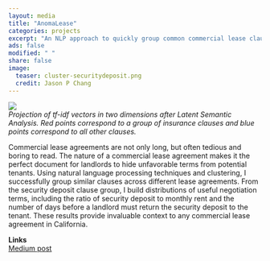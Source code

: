 ```yaml
---                                                                             
layout: media                                                                   
title: "AnomaLease"
categories: projects
excerpt: "An NLP approach to quickly group common commercial lease clauses for closer inspection"
ads: false                                                                       
modified: " "
share: false
image:
  teaser: cluster-securitydeposit.png
  credit: Jason P Chang
---                                                                             
```


<img src="{{ site.url }}/images/{{page.image.teaser}}" /> 

<div><em>Projection of tf-idf vectors in two dimensions after Latent Semantic Analysis. Red points correspond to a group of insurance clauses and blue points correspond to all other clauses.</em></div>
<p>
Commercial lease agreements are not only long, but often tedious and boring to read. The nature of a commercial lease agreement makes it the perfect document for landlords to hide unfavorable terms from potential tenants. Using natural language processing techniques and clustering, I successfully group similar clauses across different lease agreements. From the security deposit clause group, I build distributions of useful negotiation terms, including the ratio of security deposit to monthly rent and the number of days before a landlord must return the security deposit to the tenant. These results provide invaluable context to any commercial lease agreement in California.
</p>

<b>Links</b><br />
<a href="https://medium.com/@chang.jasonp.insight/anomalease-fc24b4bd166d" target="_blank">Medium post</a>
